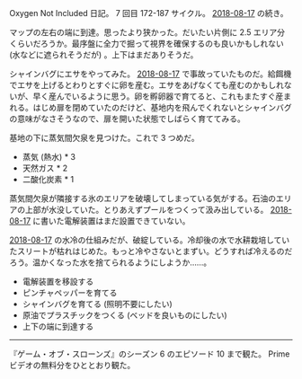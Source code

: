 Oxygen Not Included 日記。 7 回目 172-187 サイクル。 [2018-08-17][] の続き。

マップの左右の端に到達。思ったより狭かった。だいたい片側に 2.5 エリア分くらいだろうか。最序盤に全力で掘って視界を確保するのも良いかもしれない (水などに遮られそうだが) 。上下はまだありそうだ。

シャインバグにエサをやってみた。 [2018-08-17][] で事故っていたものだ。給餌機でエサを上げるとわりとすぐに卵を産む。エサをあげなくても産むのかもしれないが、早く産んでいるように思う。卵を孵卵器で育てると、これもまたすぐ産まれる。はじめ扉を閉めていたのだけど、基地内を飛んでくれないとシャインバグの意味がなさそうなので、扉を開いた状態でしばらく育ててみる。

基地の下に蒸気間欠泉を見つけた。これで 3 つめだ。

- 蒸気 (熱水) * 3
- 天然ガス * 2
- 二酸化炭素 * 1

蒸気間欠泉が隣接する氷のエリアを破壊してしまっている気がする。石油のエリアの上部が水没していた。とりあえずプールをつくって汲み出している。 [2018-08-17][] に書いた電解装置はまだ設置できていない。

[2018-08-17][] の水冷の仕組みだが、破綻している。冷却後の水で水耕栽培していたスリートが枯れはじめた。もっと冷やさないとまずい。どうすれば冷えるのだろう。温かくなった水を捨てられるようにしようか……。

- 電解装置を移設する
- ピンチャペッパーを育てる
- シャインバグを育てる (照明不要にしたい)
- 原油でプラスチックをつくる (ベッドを良いものにしたい)
- 上下の端に到達する

-----

『ゲーム・オブ・スローンズ』のシーズン 6 のエピソード 10 まで観た。 Prime ビデオの無料分をひととおり観た。

[2018-08-17]: https://blog.bouzuya.net/2018/08/17/
